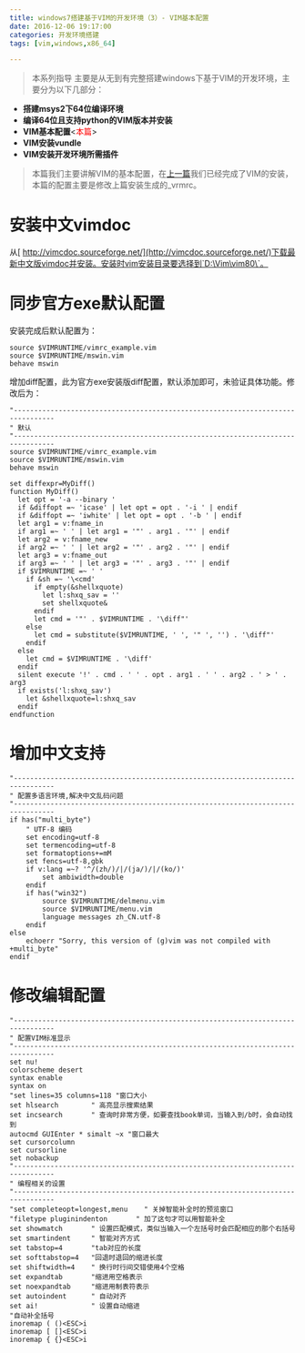 ```yaml
---
title: windows7搭建基于VIM的开发环境（3）- VIM基本配置
date: 2016-12-06 19:17:00
categories: 开发环境搭建
tags: [vim,windows,x86_64]

---
```



> 本系列指导 主要是从无到有完整搭建windows下基于VIM的开发环境，主要分为以下几部分：

- **搭建msys2下64位编译环境**
- **编译64位且支持python的VIM版本并安装**
- **VIM基本配置**<<font color=red>本篇</font>>
- **VIM安装vundle**
- **VIM安装开发环境所需插件**

>本篇我们主要讲解VIM的基本配置，在[上一篇](http://qz757.github.io/2016/12/04/windows7%E6%90%AD%E5%BB%BA%E5%9F%BA%E4%BA%8EVIM%E7%9A%84%E5%BC%80%E5%8F%91%E7%8E%AF%E5%A2%83%EF%BC%882%EF%BC%89-%E7%BC%96%E8%AF%9164%E4%BD%8D%E4%B8%94%E6%94%AF%E6%8C%81python%E7%9A%84VIM%E7%89%88%E6%9C%AC%E5%B9%B6%E5%AE%89%E8%A3%85/)我们已经完成了VIM的安装，本篇的配置主要是修改上篇安装生成的_vrmrc。

# 安装中文vimdoc
从[ http://vimcdoc.sourceforge.net/](http://vimcdoc.sourceforge.net/)下载最新中文版vimdoc并安装。安装时vim安装目录要选择到`D:\Vim\vim80\`。


# 同步官方exe默认配置
安装完成后默认配置为：

```
source $VIMRUNTIME/vimrc_example.vim
source $VIMRUNTIME/mswin.vim
behave mswin

```
增加diff配置，此为官方exe安装版diff配置，默认添加即可，未验证具体功能。修改后为：

```
"--------------------------------------------------------------------------------
" 默认
"--------------------------------------------------------------------------------
source $VIMRUNTIME/vimrc_example.vim
source $VIMRUNTIME/mswin.vim
behave mswin

set diffexpr=MyDiff()
function MyDiff()
  let opt = '-a --binary '
  if &diffopt =~ 'icase' | let opt = opt . '-i ' | endif
  if &diffopt =~ 'iwhite' | let opt = opt . '-b ' | endif
  let arg1 = v:fname_in
  if arg1 =~ ' ' | let arg1 = '"' . arg1 . '"' | endif
  let arg2 = v:fname_new
  if arg2 =~ ' ' | let arg2 = '"' . arg2 . '"' | endif
  let arg3 = v:fname_out
  if arg3 =~ ' ' | let arg3 = '"' . arg3 . '"' | endif
  if $VIMRUNTIME =~ ' '
    if &sh =~ '\<cmd'
      if empty(&shellxquote)
        let l:shxq_sav = ''
        set shellxquote&
      endif
      let cmd = '"' . $VIMRUNTIME . '\diff"'
    else
      let cmd = substitute($VIMRUNTIME, ' ', '" ', '') . '\diff"'
    endif
  else
    let cmd = $VIMRUNTIME . '\diff'
  endif
  silent execute '!' . cmd . ' ' . opt . arg1 . ' ' . arg2 . ' > ' . arg3
  if exists('l:shxq_sav')
    let &shellxquote=l:shxq_sav
  endif
endfunction
```


# 增加中文支持

```
"--------------------------------------------------------------------------------
" 配置多语言环境,解决中文乱码问题
"--------------------------------------------------------------------------------
if has("multi_byte") 
    " UTF-8 编码 
    set encoding=utf-8 
    set termencoding=utf-8 
    set formatoptions+=mM 
    set fencs=utf-8,gbk 
    if v:lang =~? '^/(zh/)/|/(ja/)/|/(ko/)' 
        set ambiwidth=double 
    endif 
    if has("win32") 
        source $VIMRUNTIME/delmenu.vim 
        source $VIMRUNTIME/menu.vim 
        language messages zh_CN.utf-8 
    endif 
else 
    echoerr "Sorry, this version of (g)vim was not compiled with +multi_byte" 
endif
```

# 修改编辑配置

```
"--------------------------------------------------------------------------------
" 配置VIM标准显示
"--------------------------------------------------------------------------------
set nu!
colorscheme desert 
syntax enable 
syntax on
"set lines=35 columns=118 "窗口大小
set hlsearch        " 高亮显示搜索结果
set incsearch       " 查询时非常方便，如要查找book单词，当输入到/b时，会自动找到
autocmd GUIEnter * simalt ~x "窗口最大
set cursorcolumn
set cursorline
set nobackup
"--------------------------------------------------------------------------------
" 编程相关的设置
"--------------------------------------------------------------------------------
"set completeopt=longest,menu    " 关掉智能补全时的预览窗口
"filetype pluginindenton       " 加了这句才可以用智能补全
set showmatch       " 设置匹配模式，类似当输入一个左括号时会匹配相应的那个右括号
set smartindent     " 智能对齐方式
set tabstop=4       "tab对应的长度
set softtabstop=4   "回退时退回的缩进长度
set shiftwidth=4    " 换行时行间交错使用4个空格
set expandtab       "缩进用空格表示
set noexpandtab     "缩进用制表符表示
set autoindent      " 自动对齐
set ai!             " 设置自动缩进
"自动补全括号
inoremap ( ()<ESC>i
inoremap [ []<ESC>i
inoremap { {}<ESC>i
```